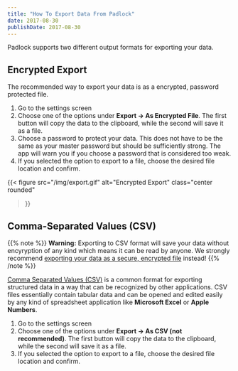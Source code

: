 ```yaml
---
title: "How To Export Data From Padlock"
date: 2017-08-30
publishDate: 2017-08-30
---
```


Padlock supports two different output formats for exporting your data.

## Encrypted Export

The recommended way to export your data is as a encrypted, password protected
file.

1. Go to the settings screen
2. Choose one of the options under **Export -> As Encrypted File**. The first
   button will copy the data to the clipboard, while the second will save it as
a file.
3. Choose a password to protect your data. This does not have to be the same as
   your master password but should be sufficiently strong. The app will warn
you if you choose a password that is considered too weak.
4. If you selected the option to export to a file, choose the desired file
   location and confirm.

{{< figure src="/img/export.gif" alt="Encrypted Export" class="center rounded"
>}}

## Comma-Separated Values (CSV)

{{% note %}} **Warning:** Exporting to CSV format will save your data without
encyryption of any kind which means it can be read by anyone. We strongly
recommend [exporting your data as a secure, encrypted file](#encrypted-export)
instead!  {{% /note %}}

[Comma Separated Values
(CSV)](https://en.wikipedia.org/wiki/Comma-separated_values) is a common format
for exporting structured data in a way that can be recognized by other
applications. CSV files essentially contain tabular data and can be opened and
edited easily by any kind of spreadsheet application like **Microsoft Excel**
or **Apple Numbers**.

1. Go to the settings screen
2. Choose one of the options under **Export -> As CSV (not recommended)**. The
   first button will copy the data to the clipboard, while the second will save
it as a file.
3. If you selected the option to export to a file, choose the desired file
   location and confirm.
